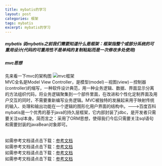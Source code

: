 ```yaml
---
title: mybatis的学习
layout: post
categories: 框架
tags: mybatis
excerpt: mybatis的学习
---
```

##### mybatis       				    			    			   说mybatis之前我们需要知道什么是框架：框架指整个或部分系统的可重用设计(代码的可重用性不是单纯的复制粘贴而是一次修改多处使用)   
##### mvc思想
先来看一下mvc的架构图 ![mvc框架](https://bkimg.cdn.bcebos.com/pic/b03533fa828ba61edbddc04d4034970a304e59a4@wm_1,g_7,k_d2F0ZXIvYmFpa2U4MA==,xp_5,yp_5 "mvc架构")    	
MVC全名是Model View    Controller，是模型(model)－视图(view)－控制器(controller)的缩写，一种软件设计典范，用一种业务逻辑、数据、界面显示分离的方法组织代码，将业务逻辑聚集到一个部件里面，在改进和个性化定制界面及用户交互的同时，不需要重新编写业务逻辑。MVC被独特的发展起来用于映射传统的输入、处理和输出功能在一个逻辑的图形化用户界面的结构中。--->百度百科   
mybatis是一个优秀的基于java的持久层框架，它内部封装了jdbc，是开发者只需要关注sql本身。简而言之：采用了ORM思想，使得我们今后只需要关注sql语句和需要封装的javaBean对象即可。
      
###### 
 
   

	

   
如需参考文档请点击下载：[参考文档](/assets/mybatis/Mybatis第一天讲义.pdf)        
如需参考文档请点击下载：[参考文档](/assets/mybatis/笔记02.docx)        
如需参考文档请点击下载：[参考文档](/assets/mybatis/笔记03.docx)        
如需参考文档请点击下载：[参考文档](/assets/mybatis/笔记04.docx)        
    
 
